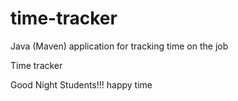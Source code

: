 # time-tracker
Java (Maven) application for tracking time on the job

Time tracker

Good Night Students!!!
happy time
